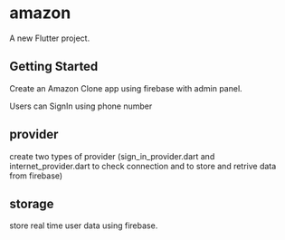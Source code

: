 # amazon

A new Flutter project.

## Getting Started

Create an Amazon Clone app using firebase with admin panel.

Users can SignIn using phone number

## provider

create two types of provider (sign_in_provider.dart and internet_provider.dart to check connection and to store and retrive data from firebase)

## storage

store real time user data using firebase.
